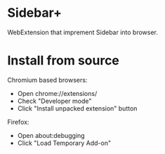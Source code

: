 # Sidebar+

WebExtension that imprement Sidebar into browser.

# Install from source

Chromium based browsers:

- Open chrome://extensions/
- Check "Developer mode"
- Click "Install unpacked extension" button

Firefox:

- Open about:debugging
- Click "Load Temporary Add-on"